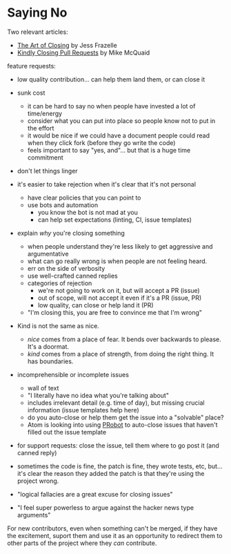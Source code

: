 # Saying No

Two relevant articles:

- [The Art of Closing](https://blog.jessfraz.com/post/the-art-of-closing/) by Jess Frazelle
- [Kindly Closing Pull Requests](https://github.com/blog/2124-kindly-closing-pull-requests) by Mike McQuaid



 feature requests:

 - low quality contribution... can help them land them, or can close it

- sunk cost
  - it can be hard to say no when people have invested a lot of time/energy
  - consider what you can put into place so people know not to put in the effort
  - it would be nice if we could have a document people could read when they click fork (before they go write the code)
  - feels important to say "yes, and"... but that is a huge time commitment
- don't let things linger
- it's easier to take rejection when it's clear that it's not personal
  - have clear policies that you can point to
  - use bots and automation
    - you know the bot is not mad at you
    - can help set expectations (linting, CI, issue templates)
- explain _why_ you're closing something
  - when people understand they're less likely to get aggressive and argumentative
  - what can go really wrong is when people are not feeling heard.
  - err on the side of verbosity
  - use well-crafted canned replies
  - categories of rejection
    - we're not going to work on it, but will accept a PR (issue)
    - out of scope, will not accept it even if it's a PR (issue, PR)
    - low quality, can close or help land it (PR)
  - "I'm closing this, you are free to convince me that I'm wrong"
- Kind is not the same as nice.
  - _nice_ comes from a place of fear. It bends over backwards to please. It's a doormat.
  - _kind_ comes from a place of strength, from doing the right thing. It has boundaries.
- incomprehensible or incomplete issues
  - wall of text
  - "I literally have no idea what you're talking about"
  - includes irrelevant detail (e.g. time of day), but missing crucial information (issue templates help here)
  - do you auto-close or help them get the issue into a "solvable" place?
  - Atom is looking into using [PRobot](https://github.com/bkeepers/PRobot) to auto-close issues that haven't filled out the issue template
- for support requests: close the issue, tell them where to go post it (and canned reply)
- sometimes the code is fine, the patch is fine, they wrote tests, etc, but... it's clear the reason they added the patch is that they're using the project wrong.

- "logical fallacies are a great excuse for closing issues"
- "I feel super powerless to argue against the hacker news type arguments"

For new contributors, even when something can't be merged, if they have the excitement, suport them and use it as an opportunity to redirect them to other parts of the project where they _can_ contribute.
